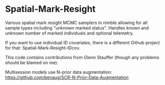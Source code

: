 # Spatial-Mark-Resight
Various spatial mark resight MCMC samplers in nimble allowing for all sample types including "unknown marked status". Handles known and unknown number of marked individuals and optional telemetry.

If you want to use individual ID covariates, there is a different Github project for that: Spatial-Mark-Resight-IDcov.

This code contains contributions from Glenn Stauffer (though any problems should be blamed on me).

Multisession models use N-prior data augmentation: https://github.com/benaug/SCR-N-Prior-Data-Augmentation